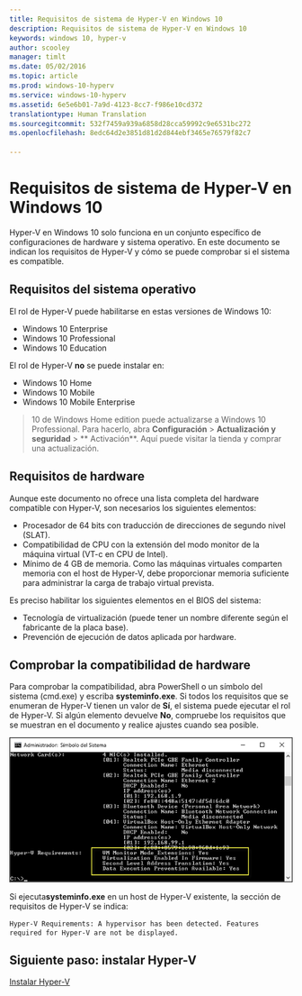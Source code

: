 ```yaml
---
title: Requisitos de sistema de Hyper-V en Windows 10
description: Requisitos de sistema de Hyper-V en Windows 10
keywords: windows 10, hyper-v
author: scooley
manager: timlt
ms.date: 05/02/2016
ms.topic: article
ms.prod: windows-10-hyperv
ms.service: windows-10-hyperv
ms.assetid: 6e5e6b01-7a9d-4123-8cc7-f986e10cd372
translationtype: Human Translation
ms.sourcegitcommit: 532f7459a939a6858d28cca59992c9e6531bc272
ms.openlocfilehash: 8edc64d2e3851d81d2d844ebf3465e76579f82c7

---
```


# Requisitos de sistema de Hyper-V en Windows 10

Hyper-V en Windows 10 solo funciona en un conjunto específico de configuraciones de hardware y sistema operativo. En este documento se indican los requisitos de Hyper-V y cómo se puede comprobar si el sistema es compatible.

## Requisitos del sistema operativo

El rol de Hyper-V puede habilitarse en estas versiones de Windows 10:

- Windows 10 Enterprise
- Windows 10 Professional
- Windows 10 Education

El rol de Hyper-V **no** se puede instalar en:

- Windows 10 Home
- Windows 10 Mobile
- Windows 10 Mobile Enterprise

>10 de Windows Home edition puede actualizarse a Windows 10 Professional. Para hacerlo, abra **Configuración** > **Actualización y seguridad** > ** Activación**. Aquí puede visitar la tienda y comprar una actualización.

## Requisitos de hardware

Aunque este documento no ofrece una lista completa del hardware compatible con Hyper-V, son necesarios los siguientes elementos:
    
- Procesador de 64 bits con traducción de direcciones de segundo nivel (SLAT).
- Compatibilidad de CPU con la extensión del modo monitor de la máquina virtual (VT-c en CPU de Intel).
- Mínimo de 4 GB de memoria. Como las máquinas virtuales comparten memoria con el host de Hyper-V, debe proporcionar memoria suficiente para administrar la carga de trabajo virtual prevista.

Es preciso habilitar los siguientes elementos en el BIOS del sistema:
- Tecnología de virtualización (puede tener un nombre diferente según el fabricante de la placa base).
- Prevención de ejecución de datos aplicada por hardware.

## Comprobar la compatibilidad de hardware

Para comprobar la compatibilidad, abra PowerShell o un símbolo del sistema (cmd.exe) y escriba **systeminfo.exe**. Si todos los requisitos que se enumeran de Hyper-V tienen un valor de **Sí**, el sistema puede ejecutar el rol de Hyper-V. Si algún elemento devuelve **No**, compruebe los requisitos que se muestran en el documento y realice ajustes cuando sea posible.

![](media/SystemInfo_upd.png)

Si ejecuta**systeminfo.exe** en un host de Hyper-V existente, la sección de requisitos de Hyper-V se indica:

```
Hyper-V Requirements: A hypervisor has been detected. Features required for Hyper-V are not be displayed.
```

## Siguiente paso: instalar Hyper-V
[Instalar Hyper-V](walkthrough_install.md)



<!--HONumber=Jul16_HO2-->


